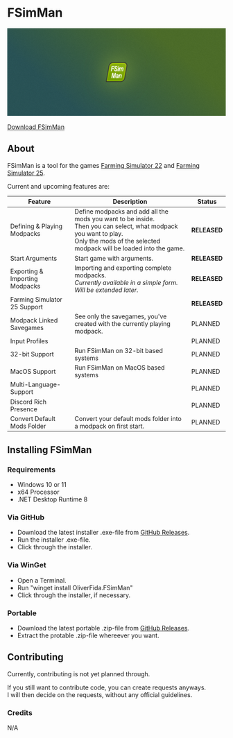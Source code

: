 # FSimMan

![Hero Image](RepoAssets/HeroImage.png)

[Download FSimMan][releases-link]

## About

FSimMan is a tool for the games [Farming Simulator 22][fs22-link] and [Farming Simulator 25][fs25-link].

Current and upcoming features are:

|Feature|Description|Status|
|---|---|---|
|Defining & Playing Modpacks|Define modpacks and add all the mods you want to be inside.<br/>Then you can select, what modpack you want to play.<br/>Only the mods of the selected modpack will be loaded into the game.|**RELEASED**|
|Start Arguments|Start game with arguments.|**RELEASED**|
|Exporting & Importing Modpacks|Importing and exporting complete modpacks.<br/>*Currently available in a simple form. Will be extended later.*|**RELEASED**|
|Farming Simulator 25 Support||**RELEASED**|
|Modpack Linked Savegames|See only the savegames, you've created with the currently playing modpack.|PLANNED|
|Input Profiles||PLANNED|
|32-bit Support|Run FSimMan on 32-bit based systems|PLANNED|
|MacOS Support|Run FSimMan on MacOS based systems|PLANNED|
|Multi-Language-Support||PLANNED|
|Discord Rich Presence||PLANNED|
|Convert Default Mods Folder|Convert your default mods folder into a modpack on first start.|PLANNED|

## Installing FSimMan

### Requirements
- Windows 10 or 11
- x64 Processor
- .NET Desktop Runtime 8

### Via GitHub

- Download the latest installer .exe-file from [GitHub Releases][releases-link].
- Run the installer .exe-file.
- Click through the installer.

### Via WinGet

- Open a Terminal.
- Run "winget install OliverFida.FSimMan"
- Click through the installer, if necessary.

### Portable

- Download the latest portable .zip-file from [GitHub Releases][releases-link].
- Extract the protable .zip-file whereever you want.

## Contributing

Currently, contributing is not yet planned through.

If you still want to contribute code, you can create requests anyways.<br/>
I will then decide on the requests, without any official guidelines.

### Credits

N/A

[releases-link]: https://github.com/OliverFida/FSimMan/releases
[fs22-link]: https://www.farming-simulator.com/about.php?platform=pc&game=fs22
[fs25-link]: https://www.farming-simulator.com/about.php?platform=pc&game=fs25